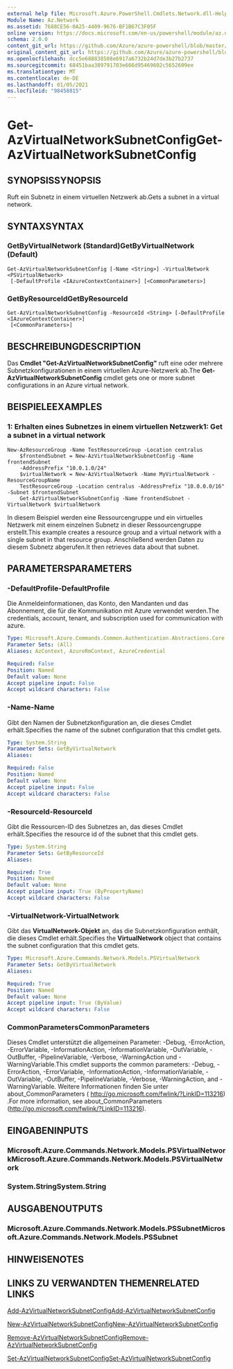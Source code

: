```yaml
---
external help file: Microsoft.Azure.PowerShell.Cmdlets.Network.dll-Help.xml
Module Name: Az.Network
ms.assetid: 7688CE56-0A25-4409-9676-BF1B67C3F05F
online version: https://docs.microsoft.com/en-us/powershell/module/az.network/get-azvirtualnetworksubnetconfig
schema: 2.0.0
content_git_url: https://github.com/Azure/azure-powershell/blob/master/src/Network/Network/help/Get-AzVirtualNetworkSubnetConfig.md
original_content_git_url: https://github.com/Azure/azure-powershell/blob/master/src/Network/Network/help/Get-AzVirtualNetworkSubnetConfig.md
ms.openlocfilehash: dcc5e688838508e6917a6732b24d7de3b27b2737
ms.sourcegitcommit: 68451baa389791703e666d95469602c5652609ee
ms.translationtype: MT
ms.contentlocale: de-DE
ms.lasthandoff: 01/05/2021
ms.locfileid: "98458815"
---
```

# <span data-ttu-id="d122b-101">Get-AzVirtualNetworkSubnetConfig</span><span class="sxs-lookup"><span data-stu-id="d122b-101">Get-AzVirtualNetworkSubnetConfig</span></span>

## <span data-ttu-id="d122b-102">SYNOPSIS</span><span class="sxs-lookup"><span data-stu-id="d122b-102">SYNOPSIS</span></span>
<span data-ttu-id="d122b-103">Ruft ein Subnetz in einem virtuellen Netzwerk ab.</span><span class="sxs-lookup"><span data-stu-id="d122b-103">Gets a subnet in a virtual network.</span></span>

## <span data-ttu-id="d122b-104">SYNTAX</span><span class="sxs-lookup"><span data-stu-id="d122b-104">SYNTAX</span></span>

### <span data-ttu-id="d122b-105">GetByVirtualNetwork (Standard)</span><span class="sxs-lookup"><span data-stu-id="d122b-105">GetByVirtualNetwork (Default)</span></span>
```
Get-AzVirtualNetworkSubnetConfig [-Name <String>] -VirtualNetwork <PSVirtualNetwork>
 [-DefaultProfile <IAzureContextContainer>] [<CommonParameters>]
```

### <span data-ttu-id="d122b-106">GetByResourceId</span><span class="sxs-lookup"><span data-stu-id="d122b-106">GetByResourceId</span></span>
```
Get-AzVirtualNetworkSubnetConfig -ResourceId <String> [-DefaultProfile <IAzureContextContainer>]
 [<CommonParameters>]
```

## <span data-ttu-id="d122b-107">BESCHREIBUNG</span><span class="sxs-lookup"><span data-stu-id="d122b-107">DESCRIPTION</span></span>
<span data-ttu-id="d122b-108">Das **Cmdlet "Get-AzVirtualNetworkSubnetConfig"** ruft eine oder mehrere Subnetzkonfigurationen in einem virtuellen Azure-Netzwerk ab.</span><span class="sxs-lookup"><span data-stu-id="d122b-108">The **Get-AzVirtualNetworkSubnetConfig** cmdlet gets one or more subnet configurations in an Azure virtual network.</span></span>

## <span data-ttu-id="d122b-109">BEISPIELE</span><span class="sxs-lookup"><span data-stu-id="d122b-109">EXAMPLES</span></span>

### <span data-ttu-id="d122b-110">1: Erhalten eines Subnetzes in einem virtuellen Netzwerk</span><span class="sxs-lookup"><span data-stu-id="d122b-110">1: Get a subnet in a virtual network</span></span>
```
New-AzResourceGroup -Name TestResourceGroup -Location centralus
    $frontendSubnet = New-AzVirtualNetworkSubnetConfig -Name frontendSubnet 
    -AddressPrefix "10.0.1.0/24"
    $virtualNetwork = New-AzVirtualNetwork -Name MyVirtualNetwork -ResourceGroupName 
    TestResourceGroup -Location centralus -AddressPrefix "10.0.0.0/16" -Subnet $frontendSubnet
    Get-AzVirtualNetworkSubnetConfig -Name frontendSubnet -VirtualNetwork $virtualNetwork
```

<span data-ttu-id="d122b-111">In diesem Beispiel werden eine Ressourcengruppe und ein virtuelles Netzwerk mit einem einzelnen Subnetz in dieser Ressourcengruppe erstellt.</span><span class="sxs-lookup"><span data-stu-id="d122b-111">This example creates a resource group and a virtual network with a single subnet in that resource group.</span></span> <span data-ttu-id="d122b-112">Anschließend werden Daten zu diesem Subnetz abgerufen.</span><span class="sxs-lookup"><span data-stu-id="d122b-112">It then retrieves data about that subnet.</span></span>

## <span data-ttu-id="d122b-113">PARAMETERS</span><span class="sxs-lookup"><span data-stu-id="d122b-113">PARAMETERS</span></span>

### <span data-ttu-id="d122b-114">-DefaultProfile</span><span class="sxs-lookup"><span data-stu-id="d122b-114">-DefaultProfile</span></span>
<span data-ttu-id="d122b-115">Die Anmeldeinformationen, das Konto, den Mandanten und das Abonnement, die für die Kommunikation mit Azure verwendet werden.</span><span class="sxs-lookup"><span data-stu-id="d122b-115">The credentials, account, tenant, and subscription used for communication with azure.</span></span>

```yaml
Type: Microsoft.Azure.Commands.Common.Authentication.Abstractions.Core.IAzureContextContainer
Parameter Sets: (All)
Aliases: AzContext, AzureRmContext, AzureCredential

Required: False
Position: Named
Default value: None
Accept pipeline input: False
Accept wildcard characters: False
```

### <span data-ttu-id="d122b-116">-Name</span><span class="sxs-lookup"><span data-stu-id="d122b-116">-Name</span></span>
<span data-ttu-id="d122b-117">Gibt den Namen der Subnetzkonfiguration an, die dieses Cmdlet erhält.</span><span class="sxs-lookup"><span data-stu-id="d122b-117">Specifies the name of the subnet configuration that this cmdlet gets.</span></span>

```yaml
Type: System.String
Parameter Sets: GetByVirtualNetwork
Aliases:

Required: False
Position: Named
Default value: None
Accept pipeline input: False
Accept wildcard characters: False
```

### <span data-ttu-id="d122b-118">-ResourceId</span><span class="sxs-lookup"><span data-stu-id="d122b-118">-ResourceId</span></span>
<span data-ttu-id="d122b-119">Gibt die Ressourcen-ID des Subnetzes an, das dieses Cmdlet erhält.</span><span class="sxs-lookup"><span data-stu-id="d122b-119">Specifies the resource id of the subnet that this cmdlet gets.</span></span>

```yaml
Type: System.String
Parameter Sets: GetByResourceId
Aliases:

Required: True
Position: Named
Default value: None
Accept pipeline input: True (ByPropertyName)
Accept wildcard characters: False
```

### <span data-ttu-id="d122b-120">-VirtualNetwork</span><span class="sxs-lookup"><span data-stu-id="d122b-120">-VirtualNetwork</span></span>
<span data-ttu-id="d122b-121">Gibt das **VirtualNetwork-Objekt** an, das die Subnetzkonfiguration enthält, die dieses Cmdlet erhält.</span><span class="sxs-lookup"><span data-stu-id="d122b-121">Specifies the **VirtualNetwork** object that contains the subnet configuration that this cmdlet gets.</span></span>

```yaml
Type: Microsoft.Azure.Commands.Network.Models.PSVirtualNetwork
Parameter Sets: GetByVirtualNetwork
Aliases:

Required: True
Position: Named
Default value: None
Accept pipeline input: True (ByValue)
Accept wildcard characters: False
```

### <span data-ttu-id="d122b-122">CommonParameters</span><span class="sxs-lookup"><span data-stu-id="d122b-122">CommonParameters</span></span>
<span data-ttu-id="d122b-123">Dieses Cmdlet unterstützt die allgemeinen Parameter: -Debug, -ErrorAction, -ErrorVariable, -InformationAction, -InformationVariable, -OutVariable, -OutBuffer, -PipelineVariable, -Verbose, -WarningAction und -WarningVariable.</span><span class="sxs-lookup"><span data-stu-id="d122b-123">This cmdlet supports the common parameters: -Debug, -ErrorAction, -ErrorVariable, -InformationAction, -InformationVariable, -OutVariable, -OutBuffer, -PipelineVariable, -Verbose, -WarningAction, and -WarningVariable.</span></span> <span data-ttu-id="d122b-124">Weitere Informationen finden Sie unter about_CommonParameters ( http://go.microsoft.com/fwlink/?LinkID=113216) .</span><span class="sxs-lookup"><span data-stu-id="d122b-124">For more information, see about_CommonParameters (http://go.microsoft.com/fwlink/?LinkID=113216).</span></span>

## <span data-ttu-id="d122b-125">EINGABEN</span><span class="sxs-lookup"><span data-stu-id="d122b-125">INPUTS</span></span>

### <span data-ttu-id="d122b-126">Microsoft.Azure.Commands.Network.Models.PSVirtualNetwork</span><span class="sxs-lookup"><span data-stu-id="d122b-126">Microsoft.Azure.Commands.Network.Models.PSVirtualNetwork</span></span>

### <span data-ttu-id="d122b-127">System.String</span><span class="sxs-lookup"><span data-stu-id="d122b-127">System.String</span></span>

## <span data-ttu-id="d122b-128">AUSGABEN</span><span class="sxs-lookup"><span data-stu-id="d122b-128">OUTPUTS</span></span>

### <span data-ttu-id="d122b-129">Microsoft.Azure.Commands.Network.Models.PSSubnet</span><span class="sxs-lookup"><span data-stu-id="d122b-129">Microsoft.Azure.Commands.Network.Models.PSSubnet</span></span>

## <span data-ttu-id="d122b-130">HINWEISE</span><span class="sxs-lookup"><span data-stu-id="d122b-130">NOTES</span></span>

## <span data-ttu-id="d122b-131">LINKS ZU VERWANDTEN THEMEN</span><span class="sxs-lookup"><span data-stu-id="d122b-131">RELATED LINKS</span></span>

[<span data-ttu-id="d122b-132">Add-AzVirtualNetworkSubnetConfig</span><span class="sxs-lookup"><span data-stu-id="d122b-132">Add-AzVirtualNetworkSubnetConfig</span></span>](./Add-AzVirtualNetworkSubnetConfig.md)

[<span data-ttu-id="d122b-133">New-AzVirtualNetworkSubnetConfig</span><span class="sxs-lookup"><span data-stu-id="d122b-133">New-AzVirtualNetworkSubnetConfig</span></span>](./New-AzVirtualNetworkSubnetConfig.md)

[<span data-ttu-id="d122b-134">Remove-AzVirtualNetworkSubnetConfig</span><span class="sxs-lookup"><span data-stu-id="d122b-134">Remove-AzVirtualNetworkSubnetConfig</span></span>](./Remove-AzVirtualNetworkSubnetConfig.md)

[<span data-ttu-id="d122b-135">Set-AzVirtualNetworkSubnetConfig</span><span class="sxs-lookup"><span data-stu-id="d122b-135">Set-AzVirtualNetworkSubnetConfig</span></span>](./Set-AzVirtualNetworkSubnetConfig.md)
